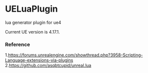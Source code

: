 # UELuaPlugin
lua generator plugin for ue4 

Current UE version is 4.17.1.

### Reference
1.https://forums.unrealengine.com/showthread.php?3958-Scripting-Language-extensions-via-plugins
2.https://github.com/asqbtcupid/unreal.lua
